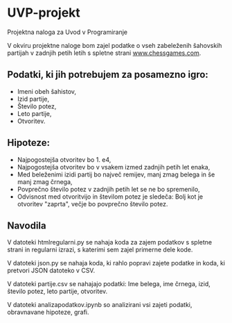 # UVP-projekt
Projektna naloga za Uvod v Programiranje 

V okviru projektne naloge bom zajel podatke o vseh zabeleženih šahovskih partijah v zadnjih petih letih s spletne strani www.chessgames.com. 

## Podatki, ki jih potrebujem za posamezno igro:
- Imeni obeh šahistov,
- Izid partije,
- Število potez,
- Leto partije,
- Otvoritev.

## Hipoteze:
- Najpogostejša otvoritev bo 1. e4,
- Najpogostejša otvoritev bo v vsakem izmed zadnjih petih let enaka,
- Med beleženimi izidi partij bo največ remijev, manj zmag belega in še manj zmag črnega,
- Povprečno število potez v zadnjih petih let se ne bo spremenilo,
- Odvisnost med otvoritvijo in številom potez je sledeča: Bolj kot je otvoritev "zaprta", večje bo povprečno število potez.

## Navodila 

V datoteki htmlregularni.py se nahaja koda za zajem podatkov s spletne strani in regularni izrazi, s katerimi sem zajel primerne dele kode. 

V datoteki json.py se nahaja koda, ki rahlo popravi zajete podatke in koda, ki pretvori JSON datoteko v CSV.

V datoteki partije.csv se nahajajo podatki: Ime belega, ime črnega, izid, število potez, leto partije, otvoritev. 

V datoteki analizapodatkov.ipynb so analizirani vsi zajeti podatki, obravnavane hipoteze, grafi. 